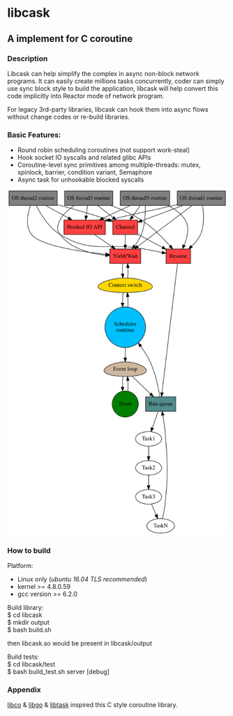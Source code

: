 # libcask
## A implement for C coroutine

### Description
Libcask can help simplify the complex in async non-block network programs.
It can easily create millions tasks concurrently, coder can simply use sync
block style to build the application, libcask will help convert this code
implicitly into Reactor mode of network program.

For legacy 3rd-party libraries, libcask can hook them into async flows without
change codes or re-build libraries.

### Basic Features:
* Round robin scheduling coroutines (not support work-steal)
* Hook socket IO syscalls and related glibc APIs
* Coroutine-level sync primitives among multiple-threads: mutex, spinlock, barrier, condition variant, Semaphore
* Async task for unhookable blocked syscalls

<img src="https://raw.githubusercontent.com/YingshuLu/libcask/master/libcask.svg?sanitize=true">

### How to build

Platform:
* Linux only (*ubuntu 16.04 TLS recommended*)  
* kernel >= 4.8.0.59  
* gcc version >= 6.2.0   

Build library:  
$ cd libcask  
$ mkdir output  
$ bash build.sh  

then libcask.so would be present in libcask/output

Build tests:  
$ cd libcask/test    
$ bash build_test.sh server [debug]

### Appendix
[libco](https://github.com/Tencent/libco) & [libgo](https://github.com/yyzybb537/libgo) & [libtask](https://swtch.com/libtask/) inspired this C style coroutine library.
